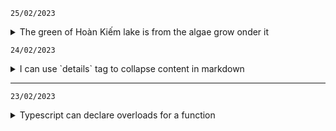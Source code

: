 `25/02/2023`
<details>
  <summary>The green of Hoàn Kiếm lake is from the algae grow onder it</summary>

Despite changes in weather and seasons, the green color of Hoan Kiem Lake remains fairly consistent throughout the year. This is because the lake is relatively shallow, with an average depth of only about 1.5-2 meters, which allows sunlight to penetrate all the way to the bottom. As a result, algae and other plants are able to grow and thrive throughout the year, giving the water its characteristic green color.
</details>

`24/02/2023`
<details>
  <summary>I can use `details` tag to collapse content in markdown</summary>

  ## Rules
  1. Have an empty line after the `</summary>` tag or markdown/code blocks will not render.
  2. Have an empty line after each `</details>` tag if you have multiple collapsible sections.
</details>

----
`23/02/2023`  
<details>
  <summary>Typescript can declare overloads for a function</summary>

  ```typescript
  export function add(n1: number): (n3: number) => number;
  export function add(n1: number, n2: number): number;
  export function add(n1: number, n2?: number) {
    if (!n2) {
      return function(n3: number): number {
        return n1 + n3;
      }
    }

    return n1 + n2;
  }

  add(1, 2) // result: 3
  add(1)(2) // result: 3
  ```
</details>

